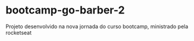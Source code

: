 # bootcamp-go-barber-2
Projeto desenvolvido na nova jornada do curso bootcamp, ministrado pela rocketseat
